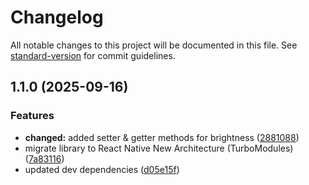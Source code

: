 # Changelog

All notable changes to this project will be documented in this file. See [standard-version](https://github.com/conventional-changelog/standard-version) for commit guidelines.

## 1.1.0 (2025-09-16)


### Features

* **changed:** added setter & getter methods for brightness ([2881088](https://github.com/akhilduggimpudi/react-native-brightness-helper/commit/2881088d64d42de763af7a020ed75915a5029872))
* migrate library to React Native New Architecture (TurboModules) ([7a83116](https://github.com/akhilduggimpudi/react-native-brightness-helper/commit/7a83116823034983ccc12d93820c56efdcfea88e))
* updated dev dependencies ([d05e15f](https://github.com/akhilduggimpudi/react-native-brightness-helper/commit/d05e15f4bedacdb099850237c9bba782b095ece1))
